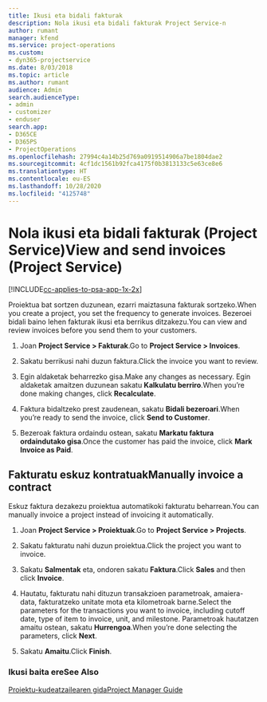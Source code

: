 ```yaml
---
title: Ikusi eta bidali fakturak
description: Nola ikusi eta bidali fakturak Project Service-n
author: rumant
manager: kfend
ms.service: project-operations
ms.custom:
- dyn365-projectservice
ms.date: 8/03/2018
ms.topic: article
ms.author: rumant
audience: Admin
search.audienceType:
- admin
- customizer
- enduser
search.app:
- D365CE
- D365PS
- ProjectOperations
ms.openlocfilehash: 27994c4a14b25d769a0919514906a7be1804dae2
ms.sourcegitcommit: 4cf1dc1561b92fca4175f0b3813133c5e63ce8e6
ms.translationtype: HT
ms.contentlocale: eu-ES
ms.lasthandoff: 10/28/2020
ms.locfileid: "4125748"
---
```

# <a name="view-and-send-invoices-project-service"></a><span data-ttu-id="56628-103">Nola ikusi eta bidali fakturak (Project Service)</span><span class="sxs-lookup"><span data-stu-id="56628-103">View and send invoices (Project Service)</span></span>

[!INCLUDE[cc-applies-to-psa-app-1x-2x](../includes/cc-applies-to-psa-app-1x-2x.md)]

<span data-ttu-id="56628-104">Proiektua bat sortzen duzunean, ezarri maiztasuna fakturak sortzeko.</span><span class="sxs-lookup"><span data-stu-id="56628-104">When you create a project, you set the frequency to generate invoices.</span></span> <span data-ttu-id="56628-105">Bezeroei bidali baino lehen fakturak ikusi eta berrikus ditzakezu.</span><span class="sxs-lookup"><span data-stu-id="56628-105">You can view and review invoices before you send them to your customers.</span></span>  
  
1.  <span data-ttu-id="56628-106">Joan **Project Service > Fakturak**.</span><span class="sxs-lookup"><span data-stu-id="56628-106">Go to **Project Service > Invoices**.</span></span>  
  
2.  <span data-ttu-id="56628-107">Sakatu berrikusi nahi duzun faktura.</span><span class="sxs-lookup"><span data-stu-id="56628-107">Click the invoice you want to review.</span></span>  
  
3.  <span data-ttu-id="56628-108">Egin aldaketak beharrezko gisa.</span><span class="sxs-lookup"><span data-stu-id="56628-108">Make any changes as necessary.</span></span> <span data-ttu-id="56628-109">Egin aldaketak amaitzen duzunean sakatu **Kalkulatu berriro**.</span><span class="sxs-lookup"><span data-stu-id="56628-109">When you’re done making changes, click **Recalculate**.</span></span>  
  
4.  <span data-ttu-id="56628-110">Faktura bidaltzeko prest zaudenean, sakatu **Bidali bezeroari**.</span><span class="sxs-lookup"><span data-stu-id="56628-110">When you’re ready to send the invoice, click **Send to Customer**.</span></span>  
  
5.  <span data-ttu-id="56628-111">Bezeroak faktura ordaindu ostean, sakatu **Markatu faktura ordaindutako gisa**.</span><span class="sxs-lookup"><span data-stu-id="56628-111">Once the customer has paid the invoice, click **Mark Invoice as Paid**.</span></span>  
  
## <a name="manually-invoice-a-contract"></a><span data-ttu-id="56628-112">Fakturatu eskuz kontratuak</span><span class="sxs-lookup"><span data-stu-id="56628-112">Manually invoice a contract</span></span>  
 <span data-ttu-id="56628-113">Eskuz faktura dezakezu proiektua automatikoki fakturatu beharrean.</span><span class="sxs-lookup"><span data-stu-id="56628-113">You can manually invoice a project instead of invoicing it automatically.</span></span>  
  
1.  <span data-ttu-id="56628-114">Joan **Project Service > Proiektuak**.</span><span class="sxs-lookup"><span data-stu-id="56628-114">Go to **Project Service > Projects**.</span></span>  
  
2.  <span data-ttu-id="56628-115">Sakatu fakturatu nahi duzun proiektua.</span><span class="sxs-lookup"><span data-stu-id="56628-115">Click the project you want to invoice.</span></span>  
  
3.  <span data-ttu-id="56628-116">Sakatu **Salmentak** eta, ondoren sakatu **Faktura**.</span><span class="sxs-lookup"><span data-stu-id="56628-116">Click **Sales** and then click **Invoice**.</span></span>  
  
4.  <span data-ttu-id="56628-117">Hautatu, fakturatu nahi dituzun transakzioen parametroak, amaiera-data, fakturatzeko unitate mota eta kilometroak barne.</span><span class="sxs-lookup"><span data-stu-id="56628-117">Select the parameters for the transactions you want to invoice, including cutoff date, type of item to invoice, unit, and milestone.</span></span> <span data-ttu-id="56628-118">Parametroak hautatzen amaitu ostean, sakatu **Hurrengoa**.</span><span class="sxs-lookup"><span data-stu-id="56628-118">When you’re done selecting the parameters, click **Next**.</span></span>  
  
5.  <span data-ttu-id="56628-119">Sakatu **Amaitu**.</span><span class="sxs-lookup"><span data-stu-id="56628-119">Click **Finish**.</span></span>  
  
### <a name="see-also"></a><span data-ttu-id="56628-120">Ikusi baita ere</span><span class="sxs-lookup"><span data-stu-id="56628-120">See Also</span></span>  
 [<span data-ttu-id="56628-121">Proiektu-kudeatzailearen gida</span><span class="sxs-lookup"><span data-stu-id="56628-121">Project Manager Guide</span></span>](../psa/project-manager-guide.md)

